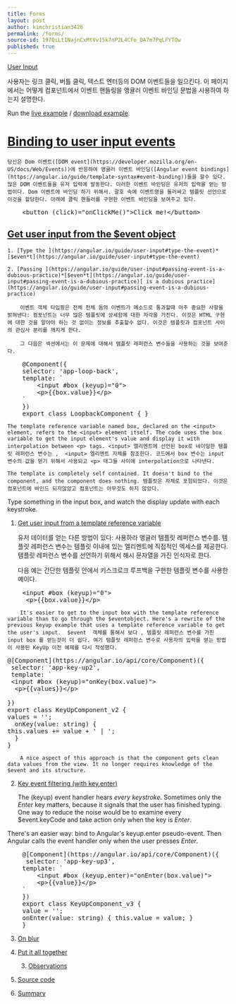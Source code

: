 ```yaml
---
title: Forms
layout: post
author: kimchristian3426
permalink: /forms/
source-id: 197QiLtINajnCxMtVv15k7nP2L4CFo_DA7m7PqLFYTOw
published: true
---
```

[User Input](https://angular.io/guide/user-input#user-input)

사용자는 링크 클릭, 버틀 클릭, 텍스트 엔터등의 DOM 이벤트들을 일으킨다. 이 페이지에서는 어떻게 컴포넌트에서 이벤트 핸들링을 앵귤러 이벤트 바인딩 문법을 사용하여 하는지 설명한다.

Run the [live example](https://angular.io/generated/live-examples/user-input/stackblitz.html) / [download example](https://angular.io/generated/zips/user-input/user-input.zip).

# [Binding to user input events](https://angular.io/guide/user-input#binding-to-user-input-events)

	당신은 Dom 이벤트([DOM event](https://developer.mozilla.org/en-US/docs/Web/Events))에 반응하여 앵귤러 이벤트 바인딩([Angular event bindings](https://angular.io/guide/template-syntax#event-binding))들을 할수 있다. 많은 DOM 이벤트들을 유저 입력에 발동한다. 이러한 이벤트 바인딩은 유저의 입력을 얻는 방법이다. Dom 이벤트에 바인딩 하기 위해서. 괄호 속에 이벤트명을 둘러싸고 템플릿 선언으로 이것을 할당한다. 아래에 클릭 핸들러를 구현한 이벤트 바인딩을 보여주고 있다.

<pre>
	&lt;button (click)="onClickMe()"&gt;Click me!&lt;/button&gt;
</pre>

	

## [Get user input from the $event object](https://angular.io/guide/user-input#get-user-input-from-the-event-object)

    1. [Type the ](https://angular.io/guide/user-input#type-the-event)*[$even*t](https://angular.io/guide/user-input#type-the-event)

    2. [Passing ](https://angular.io/guide/user-input#passing-event-is-a-dubious-practice)*[$even*t](https://angular.io/guide/user-input#passing-event-is-a-dubious-practice)[ is a dubious practice](https://angular.io/guide/user-input#passing-event-is-a-dubious-practice)

		이벤트 객체 타입핑은 전체 전체 돔의 이벤트가 메소드로 통과할때 아주 중요한 사항을 밝혀낸다: 컴포넌트는 너무 많은 템플릿에 상세함에 대한 자각을 가진다. 이것은 HTML 구현에 대한 것을 알아야 하는 것 없이는 정보를 추출할수 없다. 이것은 템플릿과 컴포넌트 사이의 관심사 분리를 깨지게 한다.

		그 다음은 섹션에서는 이 문제에 대해서 템플릿 레퍼런스 변수들을 사용하는 것을 보여준다.

<pre>
	@Component({
  	selector: 'app-loop-back',
  	template: `
    	&lt;input #box (keyup)="0"&gt;
    	&lt;p&gt;{{box.value}}&lt;/p&gt;
  	`
	})
	export class LoopbackComponent { }
</pre>

	

	The template reference variable named box, declared on the <input> element, refers to the <input> element itself. The code uses the box variable to get the input element's value and display it with interpolation between <p> tags. <input> 엘리멘트에 선언된 box로 네이밍한 템플릿 레퍼런스 변수는 ,  <input> 엘리멘트 자체를 참조한다. 코드에서 box 변수는 input 변수의 값을 얻기 위해서 사용되고 <p> 태그들 사이에 interpolation으로 나타낸다.	The template is completely self contained. It doesn't bind to the component, and the component does nothing. 템플릿은 자체로 포험되었다. 이것은 컴포넌트에 바인드 되지않았고 컴포넌트는 아무것도 하지 않았다.Type something in the input box, and watch the display update with each keystroke.

1. [Get user input from a template reference variable](https://angular.io/guide/user-input#get-user-input-from-a-template-reference-variable)

	유저 데이터를 얻는 다른 방법이 있다: 사용하라 앵귤러 템플릿 레퍼런스 변수를. 템플릿 레퍼런스 변수는 템플릿 이내에 있는 엘리멘트에 직접적인 엑세스를 제공한다. 템플릿 레퍼런스 변수를 선언하기 위해서 해시 문자열을 가진 인식자로 한다. 

	다음 예는 간단한 템플릿 안에서 키스크로크 루프백을 구현한 템플릿 변수를 사용한 예이다.

<pre>
	&lt;input #box (keyup)="0"&gt;	 &lt;p&gt;{{box.value}}&lt;/p&gt;
</pre>

	

		It's easier to get to the input box with the template reference variable than to go through the $eventobject. Here's a rewrite of the previous keyup example that uses a template reference variable to get the user's input.  $event  객체를 통해서 보다 , 템플릿 레퍼런스 변수를 가진 input box 를 얻는것이 더 쉽다. 여기 템플릿 레퍼런스 변수로 사용자의 입력을 얻는 방법이 사용된 KeyUp 이전 예제를 다시 작성했다.

<pre>
@[Component](https://angular.io/api/core/Component)({ selector: 'app-key-up2', template: ` &lt;input #box (keyup)="onKey(box.value)"&gt;  &lt;p&gt;{{values}}&lt;/p&gt;  		`})export class KeyUpComponent_v2 {values = '';  onKey(value: string) {this.values += value + ' | ';  }}
</pre>

		A nice aspect of this approach is that the component gets clean data values from the view. It no longer requires knowledge of the $event and its structure.

2. [Key event filtering (with ](https://angular.io/guide/user-input#key-event-filtering-with-keyenter)[key.enter](https://angular.io/guide/user-input#key-event-filtering-with-keyenter)[)](https://angular.io/guide/user-input#key-event-filtering-with-keyenter)

	The (keyup) event handler hears *every keystroke*. Sometimes only the *Enter* key matters, because it signals that the user has finished typing. One way to reduce the noise would be to examine every $event.keyCode and take action only when the key is *Enter*.

There's an easier way: bind to Angular's keyup.enter pseudo-event. Then Angular calls the event handler only when the user presses *Enter*.

<pre>
	@[Component](https://angular.io/api/core/Component)({ 	 selector: 'app-key-up3',  	template: `    	&lt;input #box (keyup.enter)="onEnter(box.value)"&gt;    	&lt;p&gt;{{value}}&lt;/p&gt;  	`	})	export class KeyUpComponent_v3 {  	value = '';  	onEnter(value: string) { this.value = value; }	}
</pre>

3. [On blur](https://angular.io/guide/user-input#on-blur)

4. [Put it all together](https://angular.io/guide/user-input#put-it-all-together)

    3. [Observations](https://angular.io/guide/user-input#observations)

5. [Source code](https://angular.io/guide/user-input#source-code)

6. [Summary](https://angular.io/guide/user-input#summary)

